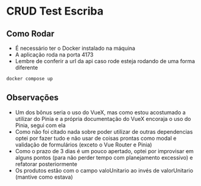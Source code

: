 # CRUD Test Escriba

## Como Rodar

- É necessário ter o Docker instalado na máquina
- A aplicação roda na porta 4173
- Lembre de conferir a url da api caso rode esteja rodando de uma forma diferente

```sh
docker compose up
```

## Observações

- Um dos bônus seria o uso do VueX, mas como estou acostumado a utilizar do Pinia e a própria documentação do VueX encoraja o uso do Pinia, segui com ela
- Como não foi citado nada sobre poder utilizar de outras dependencias optei por fazer tudo e não usar de coisas prontas como modal e validação de formulários (exceto o Vue Router e Pinia)
- Como o prazo de 3 dias é um pouco apertado, optei por improvisar em alguns pontos (para não perder tempo com planejamento excessivo) e refatorar posteriormente
- Os produtos estão com o campo valoUnitario ao invés de valorUnitario (mantive como estava)
